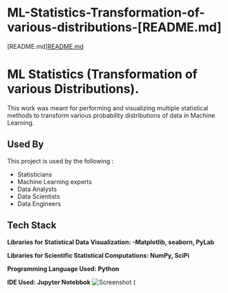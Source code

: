 # ML-Statistics-Transformation-of-various-distributions-[README.md]
[README.md][README.md](https://github.com/raviranjan020715/ML-Statistics-Transformation-of-various-distributions-/files/8707066/README.md)


# ML Statistics (Transformation of various Distributions).

This work was meant for performing and visualizing multiple statistical methods to transform various probability distributions of data in Machine Learning.


## Used By

This project is used by the following :

- Statisticians
- Machine Learning experts
- Data Analysts
- Data Scientists
- Data Engineers


## Tech Stack

**Libraries for Statistical Data Visualization: -Matplotlib, seaborn, PyLab** 

**Libraries for Scientific Statistical Computations: NumPy, SciPi**

**Programming Language Used: Python**

**IDE Used: Jupyter Notebbok**
![Screenshot (](https://user-images.githubusercontent.com/62924770/168985577-103c821f-f87c-4176-999d-fbf51355c0c3.png)
